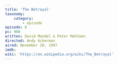 ```yaml
---
title: 'The Betrayal'
taxonomy:
    category:
        - episode
episode: 8
pc: 908       
written: David Mandel & Peter Mehlman
directed: Andy Ackerman
aired: November 20, 1997
imdb:
wiki: 'https://en.wikipedia.org/wiki/The_Betrayal'
---
```

